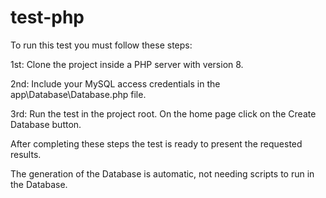 # test-php
To run this test you must follow these steps:

1st: Clone the project inside a PHP server with version 8.

2nd: Include your MySQL access credentials in the app\Database\Database.php file.

3rd: Run the test in the project root. On the home page click on the Create Database button.

After completing these steps the test is ready to present the requested results.

The generation of the Database is automatic, not needing scripts to run in the Database.
